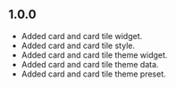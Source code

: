 ## 1.0.0

* Added card and card tile widget.
* Added card and card tile style.
* Added card and card tile theme widget.
* Added card and card tile theme data.
* Added card and card tile theme preset.
